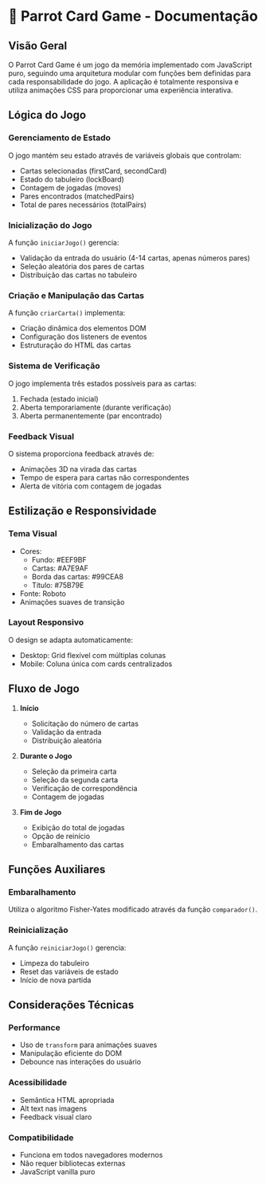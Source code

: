 # 🦜 Parrot Card Game - Documentação

## Visão Geral
O Parrot Card Game é um jogo da memória implementado com JavaScript puro, seguindo uma arquitetura modular com funções bem definidas para cada responsabilidade do jogo. A aplicação é totalmente responsiva e utiliza animações CSS para proporcionar uma experiência interativa.

## Lógica do Jogo

### Gerenciamento de Estado
O jogo mantém seu estado através de variáveis globais que controlam:
- Cartas selecionadas (firstCard, secondCard)
- Estado do tabuleiro (lockBoard)
- Contagem de jogadas (moves)
- Pares encontrados (matchedPairs)
- Total de pares necessários (totalPairs)

### Inicialização do Jogo
A função `iniciarJogo()` gerencia:
- Validação da entrada do usuário (4-14 cartas, apenas números pares)
- Seleção aleatória dos pares de cartas
- Distribuição das cartas no tabuleiro

### Criação e Manipulação das Cartas
A função `criarCarta()` implementa:
- Criação dinâmica dos elementos DOM
- Configuração dos listeners de eventos
- Estruturação do HTML das cartas

### Sistema de Verificação
O jogo implementa três estados possíveis para as cartas:
1. Fechada (estado inicial)
2. Aberta temporariamente (durante verificação)
3. Aberta permanentemente (par encontrado)


### Feedback Visual
O sistema proporciona feedback através de:
- Animações 3D na virada das cartas
- Tempo de espera para cartas não correspondentes
- Alerta de vitória com contagem de jogadas

## Estilização e Responsividade

### Tema Visual
- Cores:
  - Fundo: #EEF9BF
  - Cartas: #A7E9AF
  - Borda das cartas: #99CEA8
  - Título: #75B79E
- Fonte: Roboto
- Animações suaves de transição

### Layout Responsivo
O design se adapta automaticamente:
- Desktop: Grid flexível com múltiplas colunas
- Mobile: Coluna única com cards centralizados

## Fluxo de Jogo

1. **Início**
   - Solicitação do número de cartas
   - Validação da entrada
   - Distribuição aleatória

2. **Durante o Jogo**
   - Seleção da primeira carta
   - Seleção da segunda carta
   - Verificação de correspondência
   - Contagem de jogadas

3. **Fim de Jogo**
   - Exibição do total de jogadas
   - Opção de reinício
   - Embaralhamento das cartas

## Funções Auxiliares

### Embaralhamento
Utiliza o algoritmo Fisher-Yates modificado através da função `comparador()`.

### Reinicialização
A função `reiniciarJogo()` gerencia:
- Limpeza do tabuleiro
- Reset das variáveis de estado
- Início de nova partida

## Considerações Técnicas

### Performance
- Uso de `transform` para animações suaves
- Manipulação eficiente do DOM
- Debounce nas interações do usuário

### Acessibilidade
- Semântica HTML apropriada
- Alt text nas imagens
- Feedback visual claro

### Compatibilidade
- Funciona em todos navegadores modernos
- Não requer bibliotecas externas
- JavaScript vanilla puro







